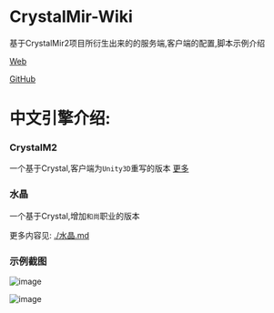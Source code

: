 # CrystalMir-Wiki

基于CrystalMir2项目所衍生出来的的服务端,客户端的配置,脚本示例介绍

[Web](https://mir2wiki.5218888.xyz)

[GitHub](https://github.com/CrystalMir2/wiki)
# 中文引擎介绍:

### CrystalM2

一个基于Crystal,客户端为`Unity3D`重写的版本 [更多](./docs/server/CrystalM2.md)


### 水晶

一个基于Crystal,增加`和尚`职业的版本

更多内容见: [./水晶.md](https://github.com/CrystalMir2/CrystalMir-Wiki/blob/main/水晶.md)


### 示例截图

![image](https://github.com/CrystalMir2/CrystalMir-Wiki/assets/143333779/30060f39-c7d8-4e45-a04a-2a0ca2de990c)

![image](https://github.com/CrystalMir2/CrystalMir-Wiki/assets/143333779/234af8b9-777e-4848-a3ed-a973136edcce)



